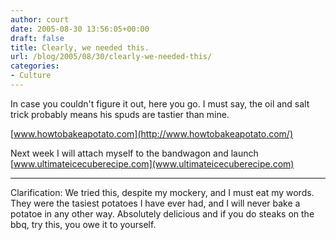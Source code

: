 ```yaml
---
author: court
date: 2005-08-30 13:56:05+00:00
draft: false
title: Clearly, we needed this.
url: /blog/2005/08/30/clearly-we-needed-this/
categories:
- Culture
---
```


In case you couldn't figure it out, here you go.  I must say, the oil and salt trick probably means his spuds are tastier than mine.

[www.howtobakeapotato.com](http://www.howtobakeapotato.com/)

Next week I will attach myself to the bandwagon and launch [www.ultimateicecuberecipe.com](www.ultimateicecuberecipe.com)

*****
Clarification:  We tried this, despite my mockery, and I must eat my words.  They were the tasiest potatoes I have ever had, and I will never bake a potatoe in any other way.  Absolutely delicious and if you do steaks on the bbq, try this, you owe it to yourself.
